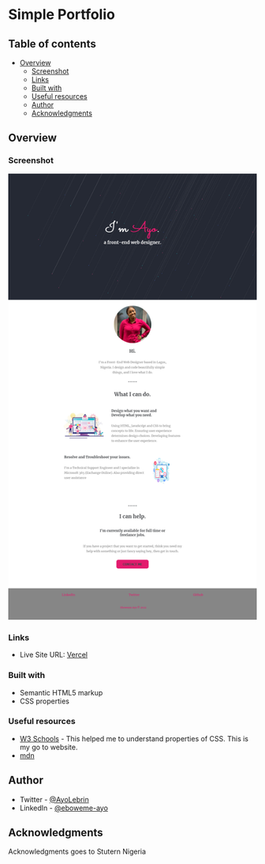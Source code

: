 # Simple Portfolio 

## Table of contents

- [Overview](#overview)
  - [Screenshot](#screenshot)
  - [Links](#links)
  - [Built with](#built-with)
  - [Useful resources](#useful-resources)
  - [Author](#author)
  - [Acknowledgments](#acknowledgments)


## Overview

### Screenshot

![Screenshot](/Images/Screenshot.png?raw=true "Optional Title")


### Links

- Live Site URL: [Vercel]()


### Built with

- Semantic HTML5 markup
- CSS properties


### Useful resources

- [W3 Schools](https://www.w3schools.com/css/default.asp) - This helped me to understand properties of CSS. This is my go to website. 
- [mdn](https://developer.mozilla.org/en-US/docs/Web/CSS)

## Author

- Twitter - [@AyoLebrin](https://www.twitter.com/AyoLebrin)
- LinkedIn - [@eboweme-ayo](https://www.linkedin.com/in/eboweme-ayo)


## Acknowledgments

Acknowledgments goes to Stutern Nigeria